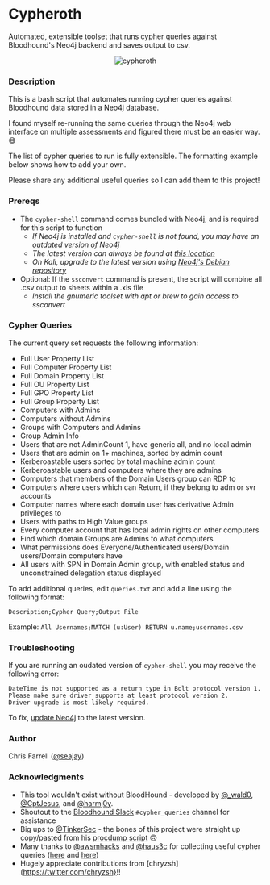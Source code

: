 # Cypheroth
 Automated, extensible toolset that runs cypher queries against Bloodhound's Neo4j backend and saves output to csv.


<p align="center">
  <img src="./img/cypheroth.png" alt="cypheroth"/>
</p>


### Description

This is a bash script that automates running cypher queries against Bloodhound data stored in a Neo4j database.

I found myself re-running the same queries through the Neo4j web interface on multiple assessments and figured there must be an easier way. 😅

The list of cypher queries to run is fully extensible. The formatting example below shows how to add your own.

Please share any additional useful queries so I can add them to this project!

### Prereqs

* The `cypher-shell` command comes bundled with Neo4j, and is required for this script to function
  * _If Neo4j is installed and `cypher-shell` is not found, you may have an outdated version of Neo4j_
  * _The latest version can always be found at [this location](https://neo4j.com/download-center/)_
  * _On Kali, upgrade to the latest version using [Neo4j's Debian repository](https://debian.neo4j.org)_
* Optional: If the `ssconvert` command is present, the script will combine all .csv output to sheets within a .xls file
  * _Install the gnumeric toolset with apt or brew to gain access to ssconvert_

### Cypher Queries

The current query set requests the following information:

* Full User Property List
* Full Computer Property List
* Full Domain Property List
* Full OU Property List
* Full GPO Property List
* Full Group Property List
* Computers with Admins
* Computers without Admins
* Groups with Computers and Admins
* Group Admin Info
* Users that are not AdminCount 1, have generic all, and no local admin
* Users that are admin on 1+ machines, sorted by admin count
* Kerberoastable users sorted by total machine admin count
* Kerberoastable users and computers where they are admins
* Computers that members of the Domain Users group can RDP to
* Computers where users which can Return, if they belong to adm or svr accounts
* Computer names where each domain user has derivative Admin privileges to
* Users with paths to High Value groups
* Every computer account that has local admin rights on other computers
* Find which domain Groups are Admins to what computers
* What permissions does Everyone/Authenticated users/Domain users/Domain computers have
* All users with SPN in Domain Admin group, with enabled status and unconstrained delegation status displayed

To add additional queries, edit `queries.txt` and add a line using the following format:

`Description;Cypher Query;Output File`

Example: `All Usernames;MATCH (u:User) RETURN u.name;usernames.csv`

### Troubleshooting

If you are running an oudated version of `cypher-shell` you may receive the following error:

```
DateTime is not supported as a return type in Bolt protocol version 1.
Please make sure driver supports at least protocol version 2.
Driver upgrade is most likely required.
```

To fix, [update Neo4j](https://neo4j.com/download-center/) to the latest version.

### Author
Chris Farrell ([@seajay](https://twitter.com/seajay))

### Acknowledgments

* This tool wouldn't exist without BloodHound - developed by [@_wald0](https://twitter.com/_wald0), [@CptJesus](https://twitter.com/CptJesus), and [@harmj0y](https://twitter.com/harmj0y).
* Shoutout to the [Bloodhound Slack](https://bloodhoundgang.herokuapp.com) `#cypher_queries` channel for assistance
* Big ups to [@TinkerSec](https://twitter.com/TinkerSec) - the bones of this project were straight up copy/pasted from his [procdump script](https://github.com/tinkersec/scratchpad/blob/master/BashScripts/grabDump.sh) 🙃
* Many thanks to [@awsmhacks](https://twitter.com/awsmhacks) and [@haus3c](https://twitter.com/haus3c) for collecting useful cypher queries ([here](https://github.com/awsmhacks/awsmBloodhoundCustomQueries) and [here](https://hausec.com/2019/09/09/bloodhound-cypher-cheatsheet/))
* Hugely appreciate contributions from [chryzsh](https://twitter.com/chryzsh}!!
